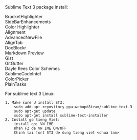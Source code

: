 Sublime Text 3 package install:  

BracketHighlighter  
SideBarEnhancements  
Color Highlighter  
Alignment  
AdvancedNewFile  
AlignTab  
DocBlockr  
Markdown Preview  
Gist  
GitGutter  
Dayle Rees Color Schemes  
SublimeCodeIntel  
ColorPicker  
PlainTasks  







For sublime text 3 Linux:

	1. Make sure U install ST3:
		sudo add-apt-repository ppa:webupd8team/sublime-text-3
		sudo apt-get update
		sudo apt-get install sublime-text-installer
	2. Install go tieng Viet:
		install goi VN IME
		nhan F2 de VN IME ON/OFF
		Chinh lai font ST3 de dung tieng viet <chua lam>	

